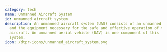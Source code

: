 ```yaml
---
category: tech
name: Unmanned Aircraft System
id: unmanned_aircraft_system
description: An unmanned aircraft system (UAS) consists of an unmanned aircraft
  and the equipment necessary for the safe and effective operation of that
  aircraft. An unmanned aerial vehicle (UAV) is one component of this
  system.  
icon: /dtpr-icons/unmanned_aircraft_system.svg
---
```


